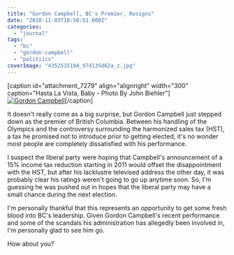 ```yaml
---
title: "Gordon Campbell, BC's Premier, Resigns"
date: "2010-11-03T18:50:51.000Z"
categories: 
  - "journal"
tags: 
  - "bc"
  - "gordon-campbell"
  - "politiics"
coverImage: "4352515194_97d135d62a_z.jpg"
---
```


\[caption id="attachment\_7279" align="alignright" width="300" caption="Hasta La Vista, Baby - Photo By John Biehler"\][![](images/4352515194_97d135d62a_z-300x203.jpg "Gordon Campbell")](http://www.flickr.com/photos/retrocactus/4352515194/sizes/z/in/photostream/)\[/caption\]

It doesn't really come as a big surprise, but Gordon Campbell just stepped down as the premier of British Columbia. Between his handling of the Olympics and the controversy surrounding the harmonized sales tax (HST), a tax he promised not to introduce prior to getting elected, it's no wonder most people are completely dissatisfied with his performance.

I suspect the liberal party were hoping that Campbell's announcement of a 15% income tax reduction starting in 2011 would offset the disappointment with the HST, but after his lacklustre televised address the other day, it was probably clear his ratings weren't going to go up anytime soon. So, I'm guessing he was pushed out in hopes that the liberal party may have a small chance during the next election.

I'm personally thankful that this represents an opportunity to get some fresh blood into BC's leadership. Given Gordon Campbell's recent performance and some of the scandals his administration has allegedly been involved in, I'm personally glad to see him go.

How about you?
